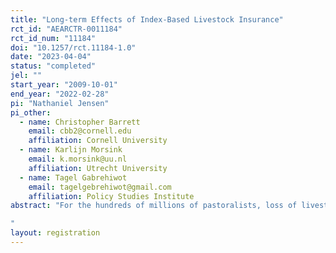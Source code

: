 ```yaml
---
title: "Long-term Effects of Index-Based Livestock Insurance"
rct_id: "AEARCTR-0011184"
rct_id_num: "11184"
doi: "10.1257/rct.11184-1.0"
date: "2023-04-04"
status: "completed"
jel: ""
start_year: "2009-10-01"
end_year: "2022-02-28"
pi: "Nathaniel Jensen"
pi_other:
  - name: Christopher Barrett
    email: cbb2@cornell.edu
    affiliation: Cornell University
  - name: Karlijn Morsink
    email: k.morsink@uu.nl
    affiliation: Utrecht University
  - name: Tagel Gabrehiwot
    email: tagelgebrehiwot@gmail.com
    affiliation: Policy Studies Institute
abstract: "For the hundreds of millions of pastoralists, loss of livestock due to shocks is a primary concern because livestock can represent a large portion of household wealth and productive capital. In sub-Saharan Africa, drought is a main cause of livestock losses and has been shown to drive pastoral households into poverty, and in some cases, trap them there. Insurance is a promising financial tool that is used in many agricultural settings to mitigate the impacts of drought but had not been available to most pastoralists because these had yet to be a cost-effective model for offering it. The Index Based Livestock Insurance (IBLI) product was piloted in northern Kenya and southern Ethiopia starting in 2010 and 2012, respectively. Since then, the product has grown in scale, offering access to formal insurance coverage to millions of pastoralists. Consistent with the literature on insurance coverage, studies of the pilots have shown that IBLI coverage benefits clients in several ways, but there have been no studies on the long-term impacts of access to IBLI. In this study, we aim to determine the impacts that IBLI has had on its clients over the 10 + years that is has been available in the Horn of Africa. Specifically, we will test if the impacts identified during project activities in the study region between 2010 and 2015 have persisted. Our empirical approach to causal identification relies on variation in IBLI purchases caused by an intervention that was both randomized at the household level and increased IBLI uptake during the pilot period. 
"
layout: registration
---
```


